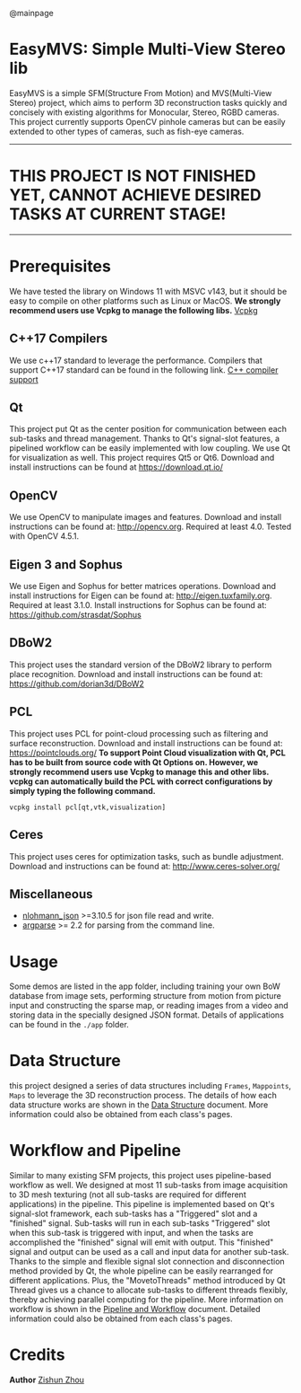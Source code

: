 @mainpage
# EasyMVS: Simple Multi-View Stereo lib
EasyMVS is a simple SFM(Structure From Motion) and MVS(Multi-View Stereo) project, which aims to perform 3D reconstruction tasks quickly and concisely with existing algorithms for Monocular, Stereo, RGBD cameras. This project currently supports OpenCV pinhole cameras but can be easily extended to other types of cameras, such as fish-eye cameras. 

***
# THIS PROJECT IS NOT FINISHED YET, CANNOT ACHIEVE DESIRED TASKS AT CURRENT STAGE!
***

# Prerequisites
We have tested the library on Windows 11 with MSVC v143, but it should be easy to compile on other platforms such as Linux or MacOS. **We strongly recommend users use Vcpkg to manage the following libs.** [Vcpkg](https://vcpkg.io/)

## C++17 Compilers
We use c++17 standard to leverage the performance. Compilers that support C++17 standard can be found in the following link. [C++ compiler support](https://en.cppreference.com/w/cpp/compiler_support)

## Qt
This project put Qt as the center position for communication between each sub-tasks and thread management. Thanks to Qt's signal-slot features, a pipelined workflow can be easily implemented with low coupling. We use Qt for visualization as well. This project requires Qt5 or Qt6. Download and install instructions can be found at https://download.qt.io/

## OpenCV
We use OpenCV to manipulate images and features. Download and install instructions can be found at: http://opencv.org. Required at least 4.0. Tested with OpenCV 4.5.1.

## Eigen 3 and Sophus
We use Eigen and Sophus for better matrices operations. Download and install instructions for Eigen can be found at: http://eigen.tuxfamily.org. Required at least 3.1.0. Install instructions for Sophus can be found at: https://github.com/strasdat/Sophus

## DBoW2
This project uses the standard version of the DBoW2 library to perform place recognition. Download and install instructions can be found at: https://github.com/dorian3d/DBoW2

## PCL
This project uses PCL for point-cloud processing such as filtering and surface reconstruction. Download and install instructions can be found at: https://pointclouds.org/ **To support Point Cloud visualization with Qt, PCL has to be built from source code with Qt Options on. However, we strongly recommend users use Vcpkg to manage this and other libs. vcpkg can automatically build the PCL with correct configurations by simply typing the following command.**

```
vcpkg install pcl[qt,vtk,visualization]
```
## Ceres
This project uses ceres for optimization tasks, such as bundle adjustment. Download and instructions can be found at: http://www.ceres-solver.org/

## Miscellaneous
* [nlohmann_json](https://github.com/nlohmann/json
) >=3.10.5 for json file read and write. 
* [argparse](https://github.com/p-ranav/argparse) >= 2.2 for parsing from the command line.

# Usage
Some demos are listed in the app folder, including training your own BoW database from image sets, performing structure from motion from picture input and constructing the sparse map, or reading images from a video and storing data in the specially designed JSON format. Details of applications can be found in the ``./app`` folder.

# Data Structure
this project designed a series of data structures including ``Frames``, ``Mappoints``, ``Maps`` to leverage the 3D reconstruction process. The details of how each data structure works are shown in the [Data Structure](./doc/ClassDefinitionDraft.md) document. More information could also be obtained from each class's pages.

# Workflow and Pipeline
Similar to many existing SFM projects, this project uses pipeline-based workflow as well. We designed at most 11 sub-tasks from image acquisition to 3D mesh texturing (not all sub-tasks are required for different applications) in the pipeline. This pipeline is implemented based on Qt's signal-slot framework, each sub-tasks has a "Triggered" slot and a "finished" signal. Sub-tasks will run in each sub-tasks "Triggered" slot when this sub-task is triggered with input, and when the tasks are accomplished the "finished" signal will emit with output. This "finished" signal and output can be used as a call and input data for another  sub-task. Thanks to the simple and flexible signal slot connection and disconnection method provided by Qt, the whole pipeline can be easily rearranged for different applications. Plus, the "MovetoThreads" method introduced by Qt Thread gives us a chance to allocate sub-tasks to different threads flexibly, thereby achieving parallel computing for the pipeline. More information on workflow is shown in the [Pipeline and Workflow](./doc/Pipeline.md) document. Detailed information could also be obtained from each class's pages.



# Credits
**Author**
[Zishun Zhou](https://blog.zzshub.cn/)


